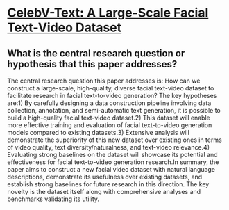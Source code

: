 # [CelebV-Text: A Large-Scale Facial Text-Video Dataset](https://arxiv.org/abs/2303.14717)

## What is the central research question or hypothesis that this paper addresses?

The central research question this paper addresses is: How can we construct a large-scale, high-quality, diverse facial text-video dataset to facilitate research in facial text-to-video generation? The key hypotheses are:1) By carefully designing a data construction pipeline involving data collection, annotation, and semi-automatic text generation, it is possible to build a high-quality facial text-video dataset.2) This dataset will enable more effective training and evaluation of facial text-to-video generation models compared to existing datasets.3) Extensive analysis will demonstrate the superiority of this new dataset over existing ones in terms of video quality, text diversity/naturalness, and text-video relevance.4) Evaluating strong baselines on the dataset will showcase its potential and effectiveness for facial text-to-video generation research.In summary, the paper aims to construct a new facial video dataset with natural language descriptions, demonstrate its usefulness over existing datasets, and establish strong baselines for future research in this direction. The key novelty is the dataset itself along with comprehensive analyses and benchmarks validating its utility.
